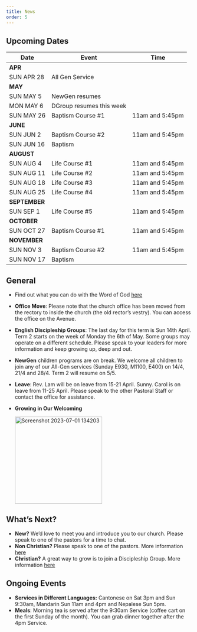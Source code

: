 ```yaml
---
title: News
order: 5
---
```


## Upcoming Dates

| Date | Event | Time |
| ----- | ----- | ----- |
| **APR** | 
| SUN APR 28 | All Gen Service |
| **MAY** | 
| SUN MAY 5 | NewGen resumes | |
| MON MAY 6 | DGroup resumes this week | |
| SUN MAY 26 | Baptism Course #1 | 11am and 5:45pm |
| **JUNE** | 
| SUN JUN 2 | Baptism Course #2 | 11am and 5:45pm |
| SUN JUN 16 | Baptism |  |
| **AUGUST** | 
| SUN AUG 4 | Life Course #1 | 11am and 5:45pm |
| SUN AUG 11 | Life Course #2 | 11am and 5:45pm |
| SUN AUG 18 | Life Course #3 | 11am and 5:45pm |
| SUN AUG 25 | Life Course #4 | 11am and 5:45pm |
| **SEPTEMBER** | 
| SUN SEP 1 | Life Course #5 | 11am and 5:45pm |
| **OCTOBER** | 
| SUN OCT 27 | Baptism Course #1 | 11am and 5:45pm |
| **NOVEMBER** | 
| SUN NOV 3 | Baptism Course #2 | 11am and 5:45pm |
| SUN NOV 17 | Baptism |  |




## General
 
- Find out what you can do with the Word of God [here](https://www.theword121.com/)
- **Office Move**: Please note that the church office has been moved from the rectory to inside the church (the old rector’s vestry). You can access the office on the Avenue.


- **English Discipleship Groups**: The last day for this term is Sun 14th April. Term 2 starts on the week of Monday the 6th of May. Some groups may operate on a different schedule. Please speak to your leaders for more information and keep growing up, deep and out. 
- **NewGen** children programs are on break. We welcome all children to join any of our All-Gen services (Sunday E930, M1100, E400) on 14/4, 21/4 and 28/4. Term 2 will resume on 5/5.
- **Leave**: Rev. Lam will be on leave from 15-21 April. Sunny. Carol is on leave from 11-25 April. Please speak to the other Pastoral Staff or contact the office for assistance. 
- **Growing in Our Welcoming**

  <img width="236" alt="Screenshot 2023-07-01 134203" src="https://github.com/stgeorgeshurstville/bulletin/assets/119166299/b540ac1c-0ba4-481e-90a5-5464939f7e4c">


## What’s Next?
- **New?** We’d love to meet you and introduce you to our church. Please speak to one of the pastors for a time to chat. 
- **Non Christian?** Please speak to one of the pastors. More information [here](https://stgeorgeshurstville.org.au/lets-talk-about-christianity)
- **Christian?** A great way to grow is to join a Discipleship Group. More information [here](https://stgeorgeshurstville.org.au/discipleship-groups)

## Ongoing Events
- **Services in Different Languages:** Cantonese on Sat 3pm and Sun 9:30am, Mandarin Sun 11am and 4pm and Nepalese Sun 5pm. 
- **Meals**: Morning tea is served after the 9:30am Service (coffee cart on the first Sunday of the month). You can grab dinner together after the 4pm Service.

